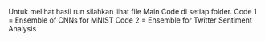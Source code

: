 Untuk melihat hasil run silahkan lihat file Main Code di setiap folder.
Code 1 = Ensemble of CNNs for MNIST
Code 2 = Ensemble for Twitter Sentiment Analysis
